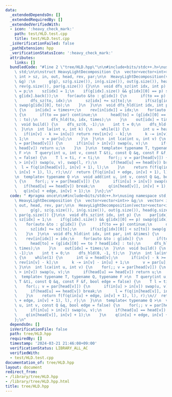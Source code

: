 ```yaml
---
data:
  _extendedDependsOn: []
  _extendedRequiredBy: []
  _extendedVerifiedWith:
  - icon: ':heavy_check_mark:'
    path: test/HLD.test.cpp
    title: test/HLD.test.cpp
  _isVerificationFailed: false
  _pathExtension: hpp
  _verificationStatusIcon: ':heavy_check_mark:'
  attributes:
    links: []
  bundledCode: "#line 2 \"tree/HLD.hpp\"\n\n#include<bits/stdc++.h>\nusing namespace\
    \ std;\n\n\nstruct HeavyLightDecomposition {\n  vector<vector<int>> &g;\n  vector<\
    \ int > sz, in, out, head, rev, par;\n\n  HeavyLightDecomposition(vector<vector<int>>\
    \ &g) :\n      g(g), sz(g.size()), in(g.size()), out(g.size()), head(g.size()),\
    \ rev(g.size()), par(g.size()) {}\n\n  void dfs_sz(int idx, int p) {\n    par[idx]\
    \ = p;\n    sz[idx] = 1;\n    if(g[idx].size() && g[idx][0] == p) swap(g[idx][0],\
    \ g[idx].back());\n    for(auto &to : g[idx]) {\n      if(to == p) continue;\n\
    \      dfs_sz(to, idx);\n      sz[idx] += sz[to];\n      if(sz[g[idx][0]] < sz[to])\
    \ swap(g[idx][0], to);\n    }\n  }\n\n  void dfs_hld(int idx, int par, int &times)\
    \ {\n    in[idx] = times++;\n    rev[in[idx]] = idx;\n    for(auto &to : g[idx])\
    \ {\n      if(to == par) continue;\n      head[to] = (g[idx][0] == to ? head[idx]\
    \ : to);\n      dfs_hld(to, idx, times);\n    }\n    out[idx] = times;\n  }\n\n\
    \  void build() {\n    dfs_sz(0, -1);\n    int t = 0;\n    dfs_hld(0, -1, t);\n\
    \  }\n\n  int la(int v, int k) {\n    while(1) {\n      int u = head[v];\n   \
    \   if(in[v] - k >= in[u]) return rev[in[v] - k];\n      k -= in[v] - in[u] +\
    \ 1;\n      v = par[u];\n    }\n  }\n\n  int lca(int u, int v) {\n    for(;; v\
    \ = par[head[v]]) {\n      if(in[u] > in[v]) swap(u, v);\n      if(head[u] ==\
    \ head[v]) return u;\n    }\n  }\n\n  template< typename T, typename Q, typename\
    \ F >\n  T query(int u, int v, const T &ti, const Q &q, const F &f, bool edge\
    \ = false) {\n    T l = ti, r = ti;\n    for(;; v = par[head[v]]) {\n      if(in[u]\
    \ > in[v]) swap(u, v), swap(l, r);\n      if(head[u] == head[v]) break;\n    \
    \  l = f(q(in[head[v]], in[v] + 1), l);\n    }\n    return f(f(q(in[u] + edge,\
    \ in[v] + 1), l), r);\n//  return {f(q(in[u] + edge, in[v] + 1), l), r};\n  }\n\
    \n  template< typename Q >\n  void add(int u, int v, const Q &q, bool edge = false)\
    \ {\n    for(;; v = par[head[v]]) {\n      if(in[u] > in[v]) swap(u, v);\n   \
    \   if(head[u] == head[v]) break;\n      q(in[head[v]], in[v] + 1);\n    }\n \
    \   q(in[u] + edge, in[v] + 1);\n  }\n};\n"
  code: " #pragma once\n\n#include<bits/stdc++.h>\nusing namespace std;\n\n\nstruct\
    \ HeavyLightDecomposition {\n  vector<vector<int>> &g;\n  vector< int > sz, in,\
    \ out, head, rev, par;\n\n  HeavyLightDecomposition(vector<vector<int>> &g) :\n\
    \      g(g), sz(g.size()), in(g.size()), out(g.size()), head(g.size()), rev(g.size()),\
    \ par(g.size()) {}\n\n  void dfs_sz(int idx, int p) {\n    par[idx] = p;\n   \
    \ sz[idx] = 1;\n    if(g[idx].size() && g[idx][0] == p) swap(g[idx][0], g[idx].back());\n\
    \    for(auto &to : g[idx]) {\n      if(to == p) continue;\n      dfs_sz(to, idx);\n\
    \      sz[idx] += sz[to];\n      if(sz[g[idx][0]] < sz[to]) swap(g[idx][0], to);\n\
    \    }\n  }\n\n  void dfs_hld(int idx, int par, int &times) {\n    in[idx] = times++;\n\
    \    rev[in[idx]] = idx;\n    for(auto &to : g[idx]) {\n      if(to == par) continue;\n\
    \      head[to] = (g[idx][0] == to ? head[idx] : to);\n      dfs_hld(to, idx,\
    \ times);\n    }\n    out[idx] = times;\n  }\n\n  void build() {\n    dfs_sz(0,\
    \ -1);\n    int t = 0;\n    dfs_hld(0, -1, t);\n  }\n\n  int la(int v, int k)\
    \ {\n    while(1) {\n      int u = head[v];\n      if(in[v] - k >= in[u]) return\
    \ rev[in[v] - k];\n      k -= in[v] - in[u] + 1;\n      v = par[u];\n    }\n \
    \ }\n\n  int lca(int u, int v) {\n    for(;; v = par[head[v]]) {\n      if(in[u]\
    \ > in[v]) swap(u, v);\n      if(head[u] == head[v]) return u;\n    }\n  }\n\n\
    \  template< typename T, typename Q, typename F >\n  T query(int u, int v, const\
    \ T &ti, const Q &q, const F &f, bool edge = false) {\n    T l = ti, r = ti;\n\
    \    for(;; v = par[head[v]]) {\n      if(in[u] > in[v]) swap(u, v), swap(l, r);\n\
    \      if(head[u] == head[v]) break;\n      l = f(q(in[head[v]], in[v] + 1), l);\n\
    \    }\n    return f(f(q(in[u] + edge, in[v] + 1), l), r);\n//  return {f(q(in[u]\
    \ + edge, in[v] + 1), l), r};\n  }\n\n  template< typename Q >\n  void add(int\
    \ u, int v, const Q &q, bool edge = false) {\n    for(;; v = par[head[v]]) {\n\
    \      if(in[u] > in[v]) swap(u, v);\n      if(head[u] == head[v]) break;\n  \
    \    q(in[head[v]], in[v] + 1);\n    }\n    q(in[u] + edge, in[v] + 1);\n  }\n\
    };\n"
  dependsOn: []
  isVerificationFile: false
  path: tree/HLD.hpp
  requiredBy: []
  timestamp: '2024-03-21 21:46:08+09:00'
  verificationStatus: LIBRARY_ALL_AC
  verifiedWith:
  - test/HLD.test.cpp
documentation_of: tree/HLD.hpp
layout: document
redirect_from:
- /library/tree/HLD.hpp
- /library/tree/HLD.hpp.html
title: tree/HLD.hpp
---
```

